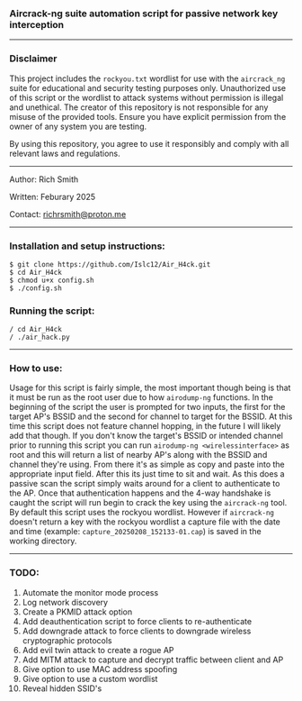 ### Aircrack-ng suite automation script for passive network key interception

-------------------------------------------------------------------------------------------------------------------------------------------

### Disclaimer

This project includes the `rockyou.txt` wordlist for use with the `aircrack_ng` suite for educational and security testing purposes only.
Unauthorized use of this script or the wordlist to attack systems without permission is illegal and unethical. The creator of this
repository is not responsible for any misuse of the provided tools. Ensure you have explicit permission from the owner of any system you
are testing.

By using this repository, you agree to use it responsibly and comply with all relevant laws and regulations.

-------------------------------------------------------------------------------------------------------------------------------------------

Author: Rich Smith

Written: Feburary 2025

Contact: richrsmith@proton.me

-------------------------------------------------------------------------------------------------------------------------------------------

### Installation and setup instructions:
```
$ git clone https://github.com/Islc12/Air_H4ck.git
$ cd Air_H4ck
$ chmod u+x config.sh
$ ./config.sh
```

### Running the script:
```
/ cd Air_H4ck
/ ./air_hack.py
```

-------------------------------------------------------------------------------------------------------------------------------------------

### How to use:

Usage for this script is fairly simple, the most important though being is that it must be run as the root user due to how `airodump-ng`
functions. In the beginning of the script the user is prompted for two inputs, the first for the target AP's BSSID and the second for
channel to target for the BSSID. At this time this script does not feature channel hopping, in the future I will likely add that though.
If you don't know the target's BSSID or intended channel prior to running this script you can run `airodump-ng <wirelessinterface>` as root
and this will return a list of nearby AP's along with the BSSID and channel they're using. From there it's as simple as copy and paste 
into the appropriate input field. After this its just time to sit and wait. As this does a passive scan the script simply waits around for
a client to authenticate to the AP. Once that authentication happens and the 4-way handshake is caught the script will run begin to crack
the key using the `aircrack-ng` tool. By default this script uses the rockyou wordlist. However if `aircrack-ng` doesn't return a key with
the rockyou wordlist a capture file with the date and time (example: `capture_20250208_152133-01.cap`) is saved in the working directory.

------------------------------------------------------------------------------------------------------------------------------------------

### TODO:

1. Automate the monitor mode process
2. Log network discovery
3. Create a PKMID attack option
4. Add deauthentication script to force clients to re-authenticate
5. Add downgrade attack to force clients to downgrade wireless cryptographic protocols
6. Add evil twin attack to create a rogue AP
7. Add MITM attack to capture and decrypt traffic between client and AP
8. Give option to use MAC address spoofing
9. Give option to use a custom wordlist
10. Reveal hidden SSID's